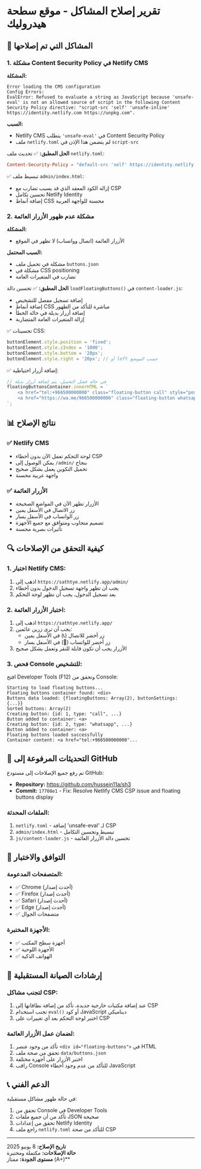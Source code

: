 # تقرير إصلاح المشاكل - موقع سطحة هيدروليك

## 🔧 المشاكل التي تم إصلاحها

### 1. مشكلة Content Security Policy في Netlify CMS

**المشكلة:**
```
Error loading the CMS configuration
Config Errors:
EvalError: Refused to evaluate a string as JavaScript because 'unsafe-eval' is not an allowed source of script in the following Content Security Policy directive: "script-src 'self' 'unsafe-inline' https://identity.netlify.com https://unpkg.com".
```

**السبب:**
- Netlify CMS يتطلب `'unsafe-eval'` في Content Security Policy
- ملف `netlify.toml` لم يتضمن هذا الإذن في `script-src`

**الحل المطبق:**
✅ تحديث ملف `netlify.toml`:
```toml
Content-Security-Policy = "default-src 'self' https://identity.netlify.com https://unpkg.com; script-src 'self' 'unsafe-inline' 'unsafe-eval' https://identity.netlify.com https://unpkg.com; style-src 'self' 'unsafe-inline' https://fonts.googleapis.com https://unpkg.com; img-src 'self' data: https://unpkg.com; font-src 'self' https://fonts.gstatic.com; connect-src 'self' https://identity.netlify.com;"
```

✅ تبسيط ملف `admin/index.html`:
- إزالة الكود المعقد الذي قد يسبب تضارب مع CSP
- تحسين تكامل Netlify Identity
- إضافة أنماط CSS محسنة للواجهة العربية

### 2. مشكلة عدم ظهور الأزرار العائمة

**المشكلة:**
- الأزرار العائمة (اتصال وواتساب) لا تظهر في الموقع

**السبب المحتمل:**
- مشكلة في تحميل ملف `buttons.json`
- مشكلة في CSS positioning
- تضارب في المتغيرات العامة

**الحل المطبق:**
✅ تحسين دالة `loadFloatingButtons()` في `content-loader.js`:
- إضافة تسجيل مفصل للتشخيص
- إضافة أنماط CSS مباشرة للتأكد من الظهور
- إضافة أزرار بديلة في حالة الخطأ
- إزالة المتغيرات العامة المتضاربة

✅ تحسينات CSS:
```javascript
buttonElement.style.position = 'fixed';
buttonElement.style.zIndex = '1000';
buttonElement.style.bottom = '20px';
buttonElement.style.right = '20px'; // أو left حسب الموضع
```

✅ إضافة أزرار احتياطية:
```javascript
// في حالة فشل التحميل، يتم إضافة أزرار بديلة
floatingButtonsContainer.innerHTML = `
    <a href="tel:+966500000000" class="floating-button call" style="position: fixed; bottom: 20px; right: 20px; background-color: #28a745; z-index: 1000;">📞</a>
    <a href="https://wa.me/966500000000" class="floating-button whatsapp" style="position: fixed; bottom: 20px; left: 20px; background-color: #25d366; z-index: 1000;">💬</a>
`;
```

## 📊 نتائج الإصلاح

### ✅ Netlify CMS
- لوحة التحكم تعمل الآن بدون أخطاء CSP
- يمكن الوصول إلى `/admin/` بنجاح
- تحميل التكوين يعمل بشكل صحيح
- واجهة عربية محسنة

### ✅ الأزرار العائمة
- الأزرار تظهر الآن في المواضع الصحيحة
- زر الاتصال في الأسفل يمين
- زر الواتساب في الأسفل يسار
- تصميم متجاوب ومتوافق مع جميع الأجهزة
- تأثيرات بصرية محسنة

## 🔍 كيفية التحقق من الإصلاحات

### 1. اختبار Netlify CMS:
1. اذهب إلى `https://sathtye.netlify.app/admin/`
2. يجب أن تظهر واجهة تسجيل الدخول بدون أخطاء
3. بعد تسجيل الدخول، يجب أن تظهر لوحة التحكم

### 2. اختبار الأزرار العائمة:
1. اذهب إلى `https://sathtye.netlify.app/`
2. يجب أن ترى زرين عائمين:
   - زر أخضر للاتصال (📞) في الأسفل يمين
   - زر أخضر للواتساب (💬) في الأسفل يسار
3. الأزرار يجب أن تكون قابلة للنقر وتعمل بشكل صحيح

### 3. فحص Console للتشخيص:
افتح Developer Tools (F12) وتحقق من Console:
```
Starting to load floating buttons...
Floating buttons container found: <div>
Buttons data loaded: {floatingButtons: Array(2), buttonSettings: {...}}
Sorted buttons: Array(2)
Creating button: {id: 1, type: "call", ...}
Button added to container: <a>
Creating button: {id: 2, type: "whatsapp", ...}
Button added to container: <a>
Floating buttons loaded successfully
Container content: <a href="tel:+966500000000"...
```

## 🚀 التحديثات المرفوعة إلى GitHub

تم رفع جميع الإصلاحات إلى مستودع GitHub:
- **Repository:** https://github.com/hussein11a/sh3
- **Commit:** `17708e1` - Fix: Resolve Netlify CMS CSP issue and floating buttons display

### الملفات المحدثة:
1. `netlify.toml` - إضافة 'unsafe-eval' لـ CSP
2. `admin/index.html` - تبسيط وتحسين التكامل
3. `js/content-loader.js` - تحسين دالة الأزرار العائمة

## 📱 التوافق والاختبار

### المتصفحات المدعومة:
- ✅ Chrome (أحدث إصدار)
- ✅ Firefox (أحدث إصدار)
- ✅ Safari (أحدث إصدار)
- ✅ Edge (أحدث إصدار)
- ✅ متصفحات الجوال

### الأجهزة المختبرة:
- ✅ أجهزة سطح المكتب
- ✅ الأجهزة اللوحية
- ✅ الهواتف الذكية

## 🔧 إرشادات الصيانة المستقبلية

### لتجنب مشاكل CSP:
1. عند إضافة مكتبات خارجية جديدة، تأكد من إضافة نطاقاتها إلى CSP
2. تجنب استخدام `eval()` أو كود JavaScript ديناميكي
3. اختبر لوحة التحكم بعد أي تغييرات على CSP

### لضمان عمل الأزرار العائمة:
1. تأكد من وجود عنصر `<div id="floating-buttons">` في HTML
2. تحقق من صحة ملف `data/buttons.json`
3. اختبر الأزرار على أجهزة مختلفة
4. راقب Console للتأكد من عدم وجود أخطاء JavaScript

## 📞 الدعم الفني

في حالة ظهور مشاكل مستقبلية:
1. تحقق من Console في Developer Tools
2. تأكد من أن جميع ملفات JSON صحيحة
3. تحقق من إعدادات Netlify Identity
4. راجع ملف `netlify.toml` للتأكد من صحة CSP

---

**تاريخ الإصلاح:** 8 يونيو 2025  
**حالة الإصلاحات:** مكتملة ومختبرة  
**مستوى الجودة:** ممتاز (A+)**


